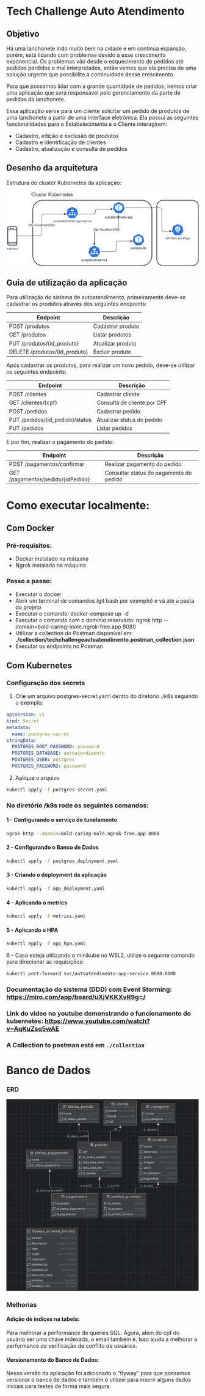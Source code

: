 # Tech Challenge Auto Atendimento

## Objetivo
Há uma lanchonete indo muito bem na cidade e em contínua expansão, porém, está lidando com problemas devido a esse crescimento exponencial. Os problemas vão desde o esquecimento de pedidos até pedidos perdidos e mal interpretados, então vemos que ela precisa de uma solução urgente que possibilite a continuidade desse crescimento.

Para que possamos lidar com a grande quantidade de pedidos, iremos criar uma aplicação que será responsável pelo gerenciamento da parte de pedidos da lanchonete.

Essa aplicação serve para um cliente solicitar um pedido de produtos de uma lanchonete a partir de uma interface eletrônica. Ela possui as seguintes funcionalidades para o Estabelecimento e o Cliente interagirem:
 - Cadastro, edição e exclusão de produtos
 - Cadastro e identificação de clientes
 - Cadastro, atualização e consulta de pedidos

## Desenho da arquitetura

Estrutura do cluster Kubernetes da aplicação:

![Desenho da Arquitetura](desenho_arquitetura_k8s.png)

## Guia de utilização da aplicação

Para utilização do sistema de autoatendimento, primeiramente deve-se cadastrar os produtos através dos seguintes endpoints:

| Endpoint                      | Descrição         |
|-------------------------------|-------------------|
| POST /produtos                | Cadastrar produto |
| GET /produtos                 | Listar produtos   |
| PUT /produtos/{id_produto}    | Atualizar produto |
| DELETE /produtos/{id_produto} | Excluir produto   |

Após cadastrar os produtos, para realizar um novo pedido, deve-se utilizar os seguintes endpoints: 

| Endpoint                        | Descrição                    |
|---------------------------------|------------------------------|
| POST /clientes                  | Cadastrar cliente            |
| GET /clientes/{cpf}             | Consulta de cliente por CPF  |
| POST /pedidos                   | Cadastrar pedido             |                             
| PUT /pedidos/{id_pedido}/status | Atualizar status do pedido   | 
| PUT /pedidos                    | Listar pedidos               |                                

E por fim, realizar o pagamento do pedido:

| Endpoint                          | Descrição                               |
|-----------------------------------|-----------------------------------------|
| POST /pagamentos/confirmar        | Realizar pagamento do pedido            |
| GET /pagamentos/pedido/{idPedido} | Consultar status do pagamento do pedido |

# Como executar localmente:

## Com Docker
### Pré-requisitos:
 - Docker instalado na máquina
 - Ngrok instalado na máquina
### Passo a passo:
 - Executar o docker
 - Abrir um terminal de comandos (git bash por exemplo) e vá até a pasta do projeto
 - Executar o comando: docker-compose up -d
 - Executar o comando com o domínio reservado: ngrok http --domain=bold-caring-mole.ngrok-free.app 8080
 - Utilizar a collection do Postman disponível em: **./collection/techchallengeautoatendimento.postman_collection.json**
 - Executar os endpoints no Postman
 
 ## Com Kubernetes
 ### Configuração dos secrets
 1. Crie um arquivo postgres-secret.yaml dentro do diretório ./k8s seguindo o exemplo:
```yaml
apiVersion: v1
kind: Secret
metadata:
  name: postgres-secret
stringData:
  POSTGRES_ROOT_PASSWORD: password
  POSTGRES_DATABASE: autoatendimento
  POSTGRES_USER: postgres
  POSTGRES_PASSWORD: password
```
2. Aplique o arquivo
 ```bash
 kubectl apply -f postgres-secret.yaml
 ```
 ### No diretório /k8s rode os seguintes comandos:
 #### 1 - Configurando o serviço de tunelamento
  ```bash
 ngrok http --domain=bold-caring-mole.ngrok-free.app 8080
 ```
 #### 2 - Configurando o Banco de Dados
 ```bash
 kubectl apply -f postgres_deployment.yaml
 ```
 #### 3 - Criando o deployment da aplicação
 ```bash
 kubectl apply -f app_deployment.yaml
 ```
 #### 4 - Aplicando o metrics
 ```bash
 kubectl apply -f metrics.yaml
 ```
 #### 5 - Aplicando o HPA
 ```bash
 kubectl apply -f app_hpa.yaml
 ```
 6 - Caso esteja utilizando o minikube no WSL2, utilize o seguinte comando para direcionar as requisições:
 ```bash
 kubectl port-forward svc/autoatendimento-app-service 8080:8080
 ```
 ### Documentação do sistema (DDD) com Event Storming: https://miro.com/app/board/uXjVKKXvR9g=/
 ### Link do vídeo no youtube demonstrando o funcionamento do kubernetes: https://www.youtube.com/watch?v=AqKuZsq5wAE

 ### A Collection to postman está em ``./collection``

 # Banco de Dados
 ### ERD
 ![alt text](image.png)
### Melhorias
#### Adição de índices na tabela:
 Para melhorar a performance de queries SQL. Agora, além do cpf do usuário ser uma chave indexada, o email também é. Isso ajuda a melhorar a performance de verificação de conflito de usuários.

#### Versionamento do Banco de Dados: 
Nessa versão da aplicação foi adicionado o "flyway" para que possamos versionar o banco de dados e também o utilizei para inserir alguns dados iniciais para testes de forma mais segura.